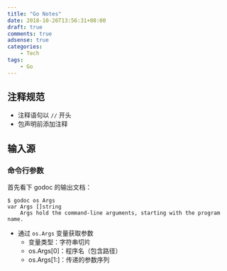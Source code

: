 ```yaml
---
title: "Go Notes"
date: 2018-10-26T13:56:31+08:00
draft: true
comments: true
adsense: true
categories:
    - Tech
tags:
    - Go
---
```


## 注释规范

- 注释语句以 `//` 开头
- 包声明前添加注释

## 输入源

### 命令行参数

首先看下 godoc 的输出文档：

```console
$ godoc os Args
var Args []string
    Args hold the command-line arguments, starting with the program name.
```

- 通过 `os.Args` 变量获取参数
    - 变量类型：字符串切片
    - os.Args[0]：程序名（包含路径）
    - os.Args[1:]：传递的参数序列